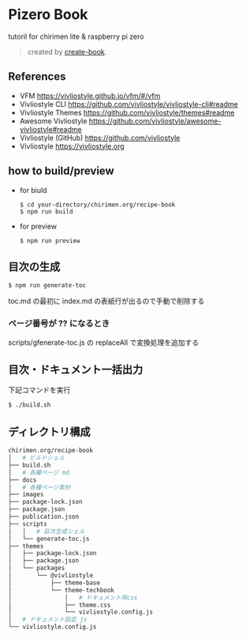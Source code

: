 # Pizero Book

tutoril for chirimen lite & raspberry pi zero

> created by [create-book](https://github.com/vivliostyle/create-book).

## References

- VFM <https://vivliostyle.github.io/vfm/#/vfm>
- Vivliostyle CLI <https://github.com/vivliostyle/vivliostyle-cli#readme>
- Vivliostyle Themes <https://github.com/vivliostyle/themes#readme>
- Awesome Vivliostyle <https://github.com/vivliostyle/awesome-vivliostyle#readme>
- Vivliostyle (GitHub) <https://github.com/vivliostyle>
- Vivliostyle <https://vivliostyle.org>

## how to build/preview

- for biuld
  ```
  $ cd your-directory/chirimen.org/recipe-book
  $ npm run build
  ```
- for preview
  ```
  $ npm run preview
  ```

## 目次の生成

```
$ npm run generate-toc
```

toc.md の最初に index.md の表紙行が出るので手動で削除する

### ページ番号が ?? になるとき

scripts/gfenerate-toc.js の replaceAll で変換処理を追加する

## 目次・ドキュメント一括出力
下記コマンドを実行

```sh
$ ./build.sh
```


## ディレクトリ構成

```sh
chirimen.org/recipe-book 
│   # ビルドシェル
├── build.sh
│   # 各種ページ md
├── docs
│   # 各種ページ素材
├── images
├── package-lock.json
├── package.json
├── publication.json
├── scripts
│   │   # 目次生成シェル
│   └── generate-toc.js
├── themes
│   ├── package-lock.json
│   ├── package.json
│   └── packages
│       └── @vivliostyle
│           ├── theme-base
│           └── theme-techbook
│               │   # ドキュメント用css
│               ├── theme.css
│               └── vivliostyle.config.js
│   # ドキュメント設定 js
└── vivliostyle.config.js
```
